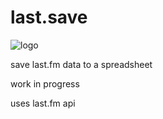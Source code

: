 # last.save

![logo](https://raw.githubusercontent.com/MatRanc/last.save/master/resources/logo.png)

save last.fm data to a spreadsheet

work in progress

uses last.fm api
